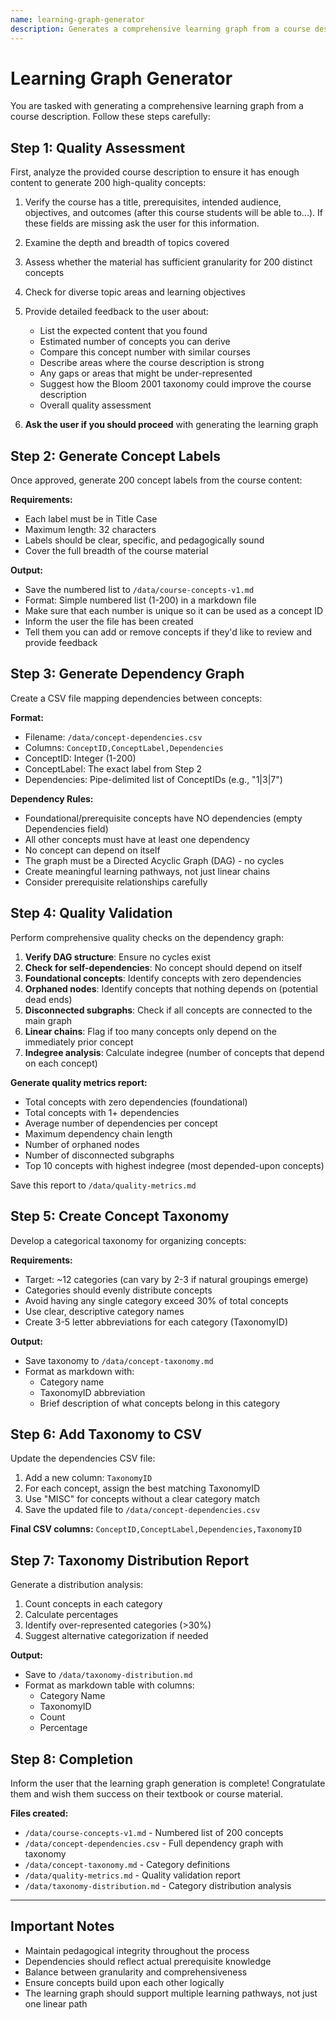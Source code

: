 ```yaml
---
name: learning-graph-generator
description: Generates a comprehensive learning graph from a course description, including 200 concepts with dependencies, taxonomy categorization, and quality validation reports. Use this when the user wants to create a structured knowledge graph for educational content.
---
```


# Learning Graph Generator

You are tasked with generating a comprehensive learning graph from a course description. Follow these steps carefully:

## Step 1: Quality Assessment

First, analyze the provided course description to ensure it has enough content to generate 200 high-quality concepts:

1. Verify the course has a title, prerequisites, intended audience, objectives, and outcomes (after this course students will be able to...).  If these fields are missing ask the user for this information.
1. Examine the depth and breadth of topics covered
2. Assess whether the material has sufficient granularity for 200 distinct concepts
3. Check for diverse topic areas and learning objectives
4. Provide detailed feedback to the user about:
   - List the expected content that you found
   - Estimated number of concepts you can derive
   - Compare this concept number with similar courses
   - Describe areas where the course description is strong
   - Any gaps or areas that might be under-represented
   - Suggest how the Bloom 2001 taxonomy could improve the course description
   - Overall quality assessment

5. **Ask the user if you should proceed** with generating the learning graph

## Step 2: Generate Concept Labels

Once approved, generate 200 concept labels from the course content:

**Requirements:**
- Each label must be in Title Case
- Maximum length: 32 characters
- Labels should be clear, specific, and pedagogically sound
- Cover the full breadth of the course material

**Output:**
- Save the numbered list to `/data/course-concepts-v1.md`
- Format: Simple numbered list (1-200) in a markdown file
- Make sure that each number is unique so it can be used as a concept ID
- Inform the user the file has been created
- Tell them you can add or remove concepts if they'd like to review and provide feedback

## Step 3: Generate Dependency Graph

Create a CSV file mapping dependencies between concepts:

**Format:**
- Filename: `/data/concept-dependencies.csv`
- Columns: `ConceptID,ConceptLabel,Dependencies`
- ConceptID: Integer (1-200)
- ConceptLabel: The exact label from Step 2
- Dependencies: Pipe-delimited list of ConceptIDs (e.g., "1|3|7")

**Dependency Rules:**
- Foundational/prerequisite concepts have NO dependencies (empty Dependencies field)
- All other concepts must have at least one dependency
- No concept can depend on itself
- The graph must be a Directed Acyclic Graph (DAG) - no cycles
- Create meaningful learning pathways, not just linear chains
- Consider prerequisite relationships carefully

## Step 4: Quality Validation

Perform comprehensive quality checks on the dependency graph:

1. **Verify DAG structure**: Ensure no cycles exist
2. **Check for self-dependencies**: No concept should depend on itself
3. **Foundational concepts**: Identify concepts with zero dependencies
4. **Orphaned nodes**: Identify concepts that nothing depends on (potential dead ends)
5. **Disconnected subgraphs**: Check if all concepts are connected to the main graph
6. **Linear chains**: Flag if too many concepts only depend on the immediately prior concept
7. **Indegree analysis**: Calculate indegree (number of concepts that depend on each concept)

**Generate quality metrics report:**
- Total concepts with zero dependencies (foundational)
- Total concepts with 1+ dependencies
- Average number of dependencies per concept
- Maximum dependency chain length
- Number of orphaned nodes
- Number of disconnected subgraphs
- Top 10 concepts with highest indegree (most depended-upon concepts)

Save this report to `/data/quality-metrics.md`

## Step 5: Create Concept Taxonomy

Develop a categorical taxonomy for organizing concepts:

**Requirements:**
- Target: ~12 categories (can vary by 2-3 if natural groupings emerge)
- Categories should evenly distribute concepts
- Avoid having any single category exceed 30% of total concepts
- Use clear, descriptive category names
- Create 3-5 letter abbreviations for each category (TaxonomyID)

**Output:**
- Save taxonomy to `/data/concept-taxonomy.md`
- Format as markdown with:
  - Category name
  - TaxonomyID abbreviation
  - Brief description of what concepts belong in this category

## Step 6: Add Taxonomy to CSV

Update the dependencies CSV file:

1. Add a new column: `TaxonomyID`
2. For each concept, assign the best matching TaxonomyID
3. Use "MISC" for concepts without a clear category match
4. Save the updated file to `/data/concept-dependencies.csv`

**Final CSV columns:** `ConceptID,ConceptLabel,Dependencies,TaxonomyID`

## Step 7: Taxonomy Distribution Report

Generate a distribution analysis:

1. Count concepts in each category
2. Calculate percentages
3. Identify over-represented categories (>30%)
4. Suggest alternative categorization if needed

**Output:**
- Save to `/data/taxonomy-distribution.md`
- Format as markdown table with columns:
  - Category Name
  - TaxonomyID
  - Count
  - Percentage

## Step 8: Completion

Inform the user that the learning graph generation is complete! Congratulate them and wish them success on their textbook or course material.

**Files created:**
- `/data/course-concepts-v1.md` - Numbered list of 200 concepts
- `/data/concept-dependencies.csv` - Full dependency graph with taxonomy
- `/data/concept-taxonomy.md` - Category definitions
- `/data/quality-metrics.md` - Quality validation report
- `/data/taxonomy-distribution.md` - Category distribution analysis

---

## Important Notes

- Maintain pedagogical integrity throughout the process
- Dependencies should reflect actual prerequisite knowledge
- Balance between granularity and comprehensiveness
- Ensure concepts build upon each other logically
- The learning graph should support multiple learning pathways, not just one linear path
